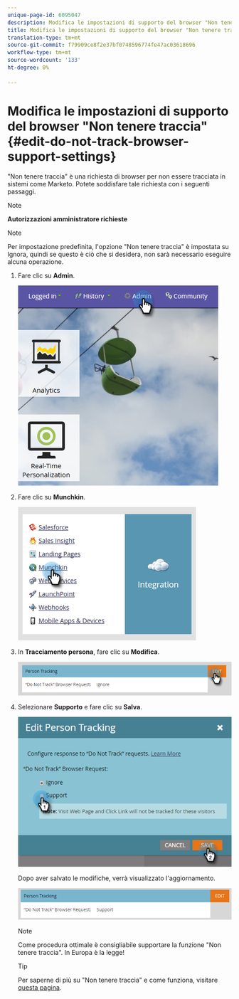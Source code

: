 ```yaml
---
unique-page-id: 6095047
description: Modifica le impostazioni di supporto del browser "Non tenere traccia" - Marketo Docs - Documentazione del prodotto
title: Modifica le impostazioni di supporto del browser "Non tenere traccia"
translation-type: tm+mt
source-git-commit: f79909ce8f2e37bf0748596774fe47ac03618696
workflow-type: tm+mt
source-wordcount: '133'
ht-degree: 0%

---
```



# Modifica le impostazioni di supporto del browser &quot;Non tenere traccia&quot; {#edit-do-not-track-browser-support-settings}

&quot;Non tenere traccia&quot; è una richiesta di browser per non essere tracciata in sistemi come Marketo. Potete soddisfare tale richiesta con i seguenti passaggi.

>[!NOTE]
>
>**Autorizzazioni amministratore richieste**

>[!NOTE]
>
>Per impostazione predefinita, l&#39;opzione &quot;Non tenere traccia&quot; è impostata su Ignora, quindi se questo è ciò che si desidera, non sarà necessario eseguire alcuna operazione.

1. Fare clic su **Admin**.

   ![](assets/one.png)

1. Fare clic su **Munchkin**.

   ![](assets/two.png)

1. In **Tracciamento persona**, fare clic su **Modifica**.

   ![](assets/three-2.png)

1. Selezionare **Supporto** e fare clic su **Salva**.

   ![](assets/four-1.png)

   Dopo aver salvato le modifiche, verrà visualizzato l&#39;aggiornamento.

   ![](assets/five-1.png)

   >[!NOTE]
   >
   >Come procedura ottimale è consigliabile supportare la funzione &quot;Non tenere traccia&quot;. In Europa è la legge!

   >[!TIP]
   >
   >Per saperne di più su &quot;Non tenere traccia&quot; e come funziona, visitare [questa pagina](https://en.wikipedia.org/wiki/Do_Not_Track).

